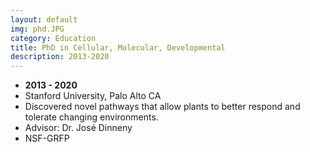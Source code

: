 ```yaml
---
layout: default
img: phd.JPG
category: Education
title: PhD in Cellular, Molecular, Developmental
description: 2013-2020
---
```


* __2013 - 2020__
* Stanford University, Palo Alto CA
* Discovered novel pathways that allow plants to better respond and tolerate changing environments.
* Advisor: Dr. José Dinneny
* NSF-GRFP
 
